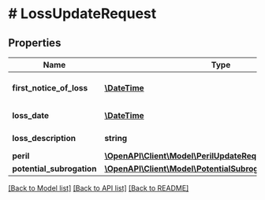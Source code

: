 # # LossUpdateRequest

## Properties

Name | Type | Description | Notes
------------ | ------------- | ------------- | -------------
**first_notice_of_loss** | [**\DateTime**](\DateTime.md) | The first notice of loss | [optional]
**loss_date** | [**\DateTime**](\DateTime.md) | The loss daet | [optional]
**loss_description** | **string** | The loss description | [optional]
**peril** | [**\OpenAPI\Client\Model\PerilUpdateRequest**](PerilUpdateRequest.md) |  | [optional]
**potential_subrogation** | [**\OpenAPI\Client\Model\PotentialSubrogationUpdateRequest**](PotentialSubrogationUpdateRequest.md) |  | [optional]

[[Back to Model list]](../../README.md#models) [[Back to API list]](../../README.md#endpoints) [[Back to README]](../../README.md)
